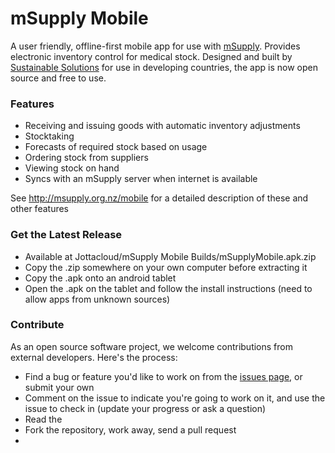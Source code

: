 # mSupply Mobile

A user friendly, offline-first mobile app for use with [mSupply](http://msupply.org.nz). Provides electronic inventory control for medical stock. Designed and built by [Sustainable Solutions](http://sussol.net) for use in developing countries, the app is now open source and free to use.

### Features
* Receiving and issuing goods with automatic inventory adjustments
* Stocktaking
* Forecasts of required stock based on usage
* Ordering stock from suppliers
* Viewing stock on hand 
* Syncs with an mSupply server when internet is available

See http://msupply.org.nz/mobile for a detailed description of these and other features

### Get the Latest Release
* Available at Jottacloud/mSupply Mobile Builds/mSupplyMobile.apk.zip
* Copy the .zip somewhere on your own computer before extracting it
* Copy the .apk onto an android tablet
* Open the .apk on the tablet and follow the install instructions (need to allow apps from unknown sources)

### Contribute
As an open source software project, we welcome contributions from external developers. Here's the process:
- Find a bug or feature you'd like to work on from the [issues page](https://github.com/sussol/mobile/issues), or submit your own
- Comment on the issue to indicate you're going to work on it, and use the issue to check in (update your progress or ask a question)
- Read the 
- Fork the repository, work away, send a pull request
- 
